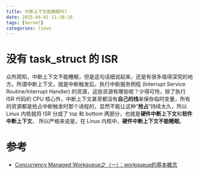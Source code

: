 ```yaml
---
title: 中断上下文能睡眠吗?
date: 2025-04-01 11:38:10
tags: [kernel]
categories: linux
---
```


# 没有 task_struct 的 ISR 

众所周知，中断上下文不能睡眠，但是这句话细说起来，还是有很多值得深究的地方。所谓中断上下文，就是中断触发后，执行中断服务例程 (Interrupt Service Routine/Interrupt Handler) 的资源，这些资源有哪些呢？少得可怜，除了执行 ISR 代码的 CPU 核心外，中断上下文甚至都没有**自己的栈**来保存临时变量，所有的资源都是抢占中断触发时那个进程的，显然不能让这种“**抢占**”持续太久，所以 Linux 内核就将 ISR 分成了 top 和 bottom 两部分，也就是**硬件中断上下文**和**软件中断上下文**， 所以严格来说是，在 Linux 内核中，**硬件中断上下文不能睡眠**。

# 参考

- [Concurrency Managed Workqueue之（一）：workqueue的基本概念](http://www.wowotech.net/irq_subsystem/workqueue.html)
